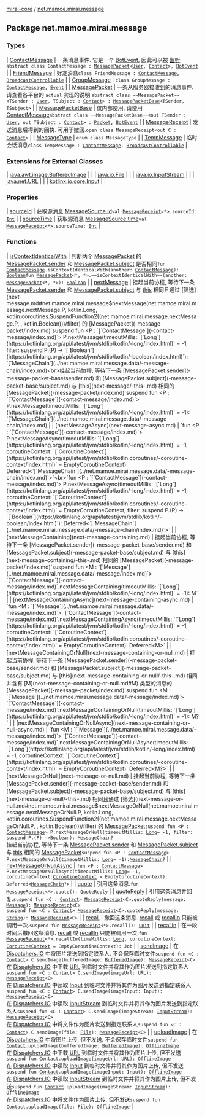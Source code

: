 [mirai-core](../index.md) / [net.mamoe.mirai.message](./index.md)

## Package net.mamoe.mirai.message

### Types

| [ContactMessage](-contact-message/index.md) | 一条消息事件. 它是一个 [BotEvent](../net.mamoe.mirai.event.events/-bot-event/index.md), 因此可以被 [监听](#)`abstract class ContactMessage : `[`MessagePacket`](-message-packet/index.md)`<`[`User`](../net.mamoe.mirai.contact/-user/index.md)`, `[`Contact`](../net.mamoe.mirai.contact/-contact/index.md)`>, `[`BotEvent`](../net.mamoe.mirai.event.events/-bot-event/index.md) |
| [FriendMessage](-friend-message/index.md) | 好友消息`class FriendMessage : `[`ContactMessage`](-contact-message/index.md)`, `[`BroadcastControllable`](../net.mamoe.mirai.event/-broadcast-controllable/index.md) |
| [GroupMessage](-group-message/index.md) | `class GroupMessage : `[`ContactMessage`](-contact-message/index.md)`, `[`Event`](../net.mamoe.mirai.event/-event.md) |
| [MessagePacket](-message-packet/index.md) | 一条从服务器接收到的消息事件. 请查看各平台的 `actual` 实现的说明.`abstract class ~~MessagePacket~~<TSender : `[`User`](../net.mamoe.mirai.contact/-user/index.md)`, TSubject : `[`Contact`](../net.mamoe.mirai.contact/-contact/index.md)`> : `[`MessagePacketBase`](-message-packet-base/index.md)`<TSender, TSubject>` |
| [MessagePacketBase](-message-packet-base/index.md) | 仅内部使用, 请使用 [ContactMessage](-contact-message/index.md)`abstract class ~~MessagePacketBase~~<out TSender : `[`User`](../net.mamoe.mirai.contact/-user/index.md)`, out TSubject : `[`Contact`](../net.mamoe.mirai.contact/-contact/index.md)`> : `[`Packet`](../net.mamoe.mirai.qqandroid.network/-packet/index.md)`, `[`BotEvent`](../net.mamoe.mirai.event.events/-bot-event/index.md) |
| [MessageReceipt](-message-receipt/index.md) | 发送消息后得到的回执. 可用于撤回.`open class MessageReceipt<out C : `[`Contact`](../net.mamoe.mirai.contact/-contact/index.md)`>` |
| [MessageType](-message-type/index.md) | `enum class MessageType` |
| [TempMessage](-temp-message/index.md) | 临时会话消息`class TempMessage : `[`ContactMessage`](-contact-message/index.md)`, `[`BroadcastControllable`](../net.mamoe.mirai.event/-broadcast-controllable/index.md) |

### Extensions for External Classes

| [java.awt.image.BufferedImage](java.awt.image.-buffered-image/index.md) |  |
| [java.io.File](java.io.-file/index.md) |  |
| [java.io.InputStream](java.io.-input-stream/index.md) |  |
| [java.net.URL](java.net.-u-r-l/index.md) |  |
| [kotlinx.io.core.Input](kotlinx.io.core.-input/index.md) |  |

### Properties

| [sourceId](source-id.md) | 获取源消息 [MessageSource.id](../net.mamoe.mirai.message.data/-message-source/id.md)`val `[`MessageReceipt`](-message-receipt/index.md)`<*>.sourceId: `[`Int`](https://kotlinlang.org/api/latest/jvm/stdlib/kotlin/-int/index.html) |
| [sourceTime](source-time.md) | 获取源消息 [MessageSource.time](../net.mamoe.mirai.message.data/-message-source/time.md)`val `[`MessageReceipt`](-message-receipt/index.md)`<*>.sourceTime: `[`Int`](https://kotlinlang.org/api/latest/jvm/stdlib/kotlin/-int/index.html) |

### Functions

| [isContextIdenticalWith](is-context-identical-with.md) | 判断两个 [MessagePacket](-message-packet/index.md) 的 [MessagePacket.sender](-message-packet-base/sender.md) 和 [MessagePacket.subject](-message-packet-base/subject.md) 是否相同`fun `[`ContactMessage`](-contact-message/index.md)`.isContextIdenticalWith(another: `[`ContactMessage`](-contact-message/index.md)`): `[`Boolean`](https://kotlinlang.org/api/latest/jvm/stdlib/kotlin/-boolean/index.html)`fun `[`MessagePacket`](-message-packet/index.md)`<*, *>.~~isContextIdenticalWith~~(another: `[`MessagePacket`](-message-packet/index.md)`<*, *>): `[`Boolean`](https://kotlinlang.org/api/latest/jvm/stdlib/kotlin/-boolean/index.html) |
| [nextMessage](next-message.md) | 挂起当前协程, 等待下一条 [MessagePacket.sender](-message-packet-base/sender.md) 和 [MessagePacket.subject](-message-packet-base/subject.md) 与 [this](next-message/-this-.md) 相同且通过 [筛选](next-message.md#net.mamoe.mirai.message$nextMessage(net.mamoe.mirai.message.nextMessage.P, kotlin.Long, kotlin.coroutines.SuspendFunction2((net.mamoe.mirai.message.nextMessage.P, , kotlin.Boolean)))/filter) 的 [MessagePacket](-message-packet/index.md)`suspend fun <P : `[`ContactMessage`](-contact-message/index.md)`> P.nextMessage(timeoutMillis: `[`Long`](https://kotlinlang.org/api/latest/jvm/stdlib/kotlin/-long/index.html)` = -1, filter: suspend P.(P) -> `[`Boolean`](https://kotlinlang.org/api/latest/jvm/stdlib/kotlin/-boolean/index.html)`): `[`MessageChain`](../net.mamoe.mirai.message.data/-message-chain/index.md)<br>挂起当前协程, 等待下一条 [MessagePacket.sender](-message-packet-base/sender.md) 和 [MessagePacket.subject](-message-packet-base/subject.md) 与 [this](next-message/-this-.md) 相同的 [MessagePacket](-message-packet/index.md)`suspend fun <P : `[`ContactMessage`](-contact-message/index.md)`> P.nextMessage(timeoutMillis: `[`Long`](https://kotlinlang.org/api/latest/jvm/stdlib/kotlin/-long/index.html)` = -1): `[`MessageChain`](../net.mamoe.mirai.message.data/-message-chain/index.md) |
| [nextMessageAsync](next-message-async.md) | `fun <P : `[`ContactMessage`](-contact-message/index.md)`> P.nextMessageAsync(timeoutMillis: `[`Long`](https://kotlinlang.org/api/latest/jvm/stdlib/kotlin/-long/index.html)` = -1, coroutineContext: `[`CoroutineContext`](https://kotlinlang.org/api/latest/jvm/stdlib/kotlin.coroutines/-coroutine-context/index.html)` = EmptyCoroutineContext): Deferred<`[`MessageChain`](../net.mamoe.mirai.message.data/-message-chain/index.md)`>`<br>`fun <P : `[`ContactMessage`](-contact-message/index.md)`> P.nextMessageAsync(timeoutMillis: `[`Long`](https://kotlinlang.org/api/latest/jvm/stdlib/kotlin/-long/index.html)` = -1, coroutineContext: `[`CoroutineContext`](https://kotlinlang.org/api/latest/jvm/stdlib/kotlin.coroutines/-coroutine-context/index.html)` = EmptyCoroutineContext, filter: suspend P.(P) -> `[`Boolean`](https://kotlinlang.org/api/latest/jvm/stdlib/kotlin/-boolean/index.html)`): Deferred<`[`MessageChain`](../net.mamoe.mirai.message.data/-message-chain/index.md)`>` |
| [nextMessageContaining](next-message-containing.md) | 挂起当前协程, 等待下一条 [MessagePacket.sender](-message-packet-base/sender.md) 和 [MessagePacket.subject](-message-packet-base/subject.md) 与 [this](next-message-containing/-this-.md) 相同的 [MessagePacket](-message-packet/index.md)`suspend fun <M : `[`Message`](../net.mamoe.mirai.message.data/-message/index.md)`> `[`ContactMessage`](-contact-message/index.md)`.nextMessageContaining(timeoutMillis: `[`Long`](https://kotlinlang.org/api/latest/jvm/stdlib/kotlin/-long/index.html)` = -1): M` |
| [nextMessageContainingAsync](next-message-containing-async.md) | `fun <M : `[`Message`](../net.mamoe.mirai.message.data/-message/index.md)`> `[`ContactMessage`](-contact-message/index.md)`.nextMessageContainingAsync(timeoutMillis: `[`Long`](https://kotlinlang.org/api/latest/jvm/stdlib/kotlin/-long/index.html)` = -1, coroutineContext: `[`CoroutineContext`](https://kotlinlang.org/api/latest/jvm/stdlib/kotlin.coroutines/-coroutine-context/index.html)` = EmptyCoroutineContext): Deferred<M>` |
| [nextMessageContainingOrNull](next-message-containing-or-null.md) | 挂起当前协程, 等待下一条 [MessagePacket.sender](-message-packet-base/sender.md) 和 [MessagePacket.subject](-message-packet-base/subject.md) 与 [this](next-message-containing-or-null/-this-.md) 相同并含有 [M](next-message-containing-or-null.md#M) 类型的消息的 [MessagePacket](-message-packet/index.md)`suspend fun <M : `[`Message`](../net.mamoe.mirai.message.data/-message/index.md)`> `[`ContactMessage`](-contact-message/index.md)`.nextMessageContainingOrNull(timeoutMillis: `[`Long`](https://kotlinlang.org/api/latest/jvm/stdlib/kotlin/-long/index.html)` = -1): M?` |
| [nextMessageContainingOrNullAsync](next-message-containing-or-null-async.md) | `fun <M : `[`Message`](../net.mamoe.mirai.message.data/-message/index.md)`> `[`ContactMessage`](-contact-message/index.md)`.nextMessageContainingOrNullAsync(timeoutMillis: `[`Long`](https://kotlinlang.org/api/latest/jvm/stdlib/kotlin/-long/index.html)` = -1, coroutineContext: `[`CoroutineContext`](https://kotlinlang.org/api/latest/jvm/stdlib/kotlin.coroutines/-coroutine-context/index.html)` = EmptyCoroutineContext): Deferred<M?>` |
| [nextMessageOrNull](next-message-or-null.md) | 挂起当前协程, 等待下一条 [MessagePacket.sender](-message-packet-base/sender.md) 和 [MessagePacket.subject](-message-packet-base/subject.md) 与 [this](next-message-or-null/-this-.md) 相同且通过 [筛选](next-message-or-null.md#net.mamoe.mirai.message$nextMessageOrNull(net.mamoe.mirai.message.nextMessageOrNull.P, kotlin.Long, kotlin.coroutines.SuspendFunction2((net.mamoe.mirai.message.nextMessageOrNull.P, , kotlin.Boolean)))/filter) 的 [MessagePacket](-message-packet/index.md)`suspend fun <P : `[`ContactMessage`](-contact-message/index.md)`> P.nextMessageOrNull(timeoutMillis: `[`Long`](https://kotlinlang.org/api/latest/jvm/stdlib/kotlin/-long/index.html)` = -1, filter: suspend P.(P) -> `[`Boolean`](https://kotlinlang.org/api/latest/jvm/stdlib/kotlin/-boolean/index.html)`): `[`MessageChain`](../net.mamoe.mirai.message.data/-message-chain/index.md)`?`<br>挂起当前协程, 等待下一条 [MessagePacket.sender](-message-packet-base/sender.md) 和 [MessagePacket.subject](-message-packet-base/subject.md) 与 [this](next-message-or-null/-this-.md) 相同的 [MessagePacket](-message-packet/index.md)`suspend fun <P : `[`ContactMessage`](-contact-message/index.md)`> P.nextMessageOrNull(timeoutMillis: `[`Long`](https://kotlinlang.org/api/latest/jvm/stdlib/kotlin/-long/index.html)` = -1): `[`MessageChain`](../net.mamoe.mirai.message.data/-message-chain/index.md)`?` |
| [nextMessageOrNullAsync](next-message-or-null-async.md) | `fun <P : `[`ContactMessage`](-contact-message/index.md)`> P.nextMessageOrNullAsync(timeoutMillis: `[`Long`](https://kotlinlang.org/api/latest/jvm/stdlib/kotlin/-long/index.html)` = -1, coroutineContext: `[`CoroutineContext`](https://kotlinlang.org/api/latest/jvm/stdlib/kotlin.coroutines/-coroutine-context/index.html)` = EmptyCoroutineContext): Deferred<`[`MessageChain`](../net.mamoe.mirai.message.data/-message-chain/index.md)`?>` |
| [quote](quote.md) | 引用这条消息.`fun `[`MessageReceipt`](-message-receipt/index.md)`<*>.quote(): `[`QuoteReply`](../net.mamoe.mirai.message.data/-quote-reply/index.md) |
| [quoteReply](quote-reply.md) | 引用这条消息并回复.`suspend fun <C : `[`Contact`](../net.mamoe.mirai.contact/-contact/index.md)`> `[`MessageReceipt`](-message-receipt/index.md)`<C>.quoteReply(message: `[`Message`](../net.mamoe.mirai.message.data/-message/index.md)`): `[`MessageReceipt`](-message-receipt/index.md)`<C>`<br>`suspend fun <C : `[`Contact`](../net.mamoe.mirai.contact/-contact/index.md)`> `[`MessageReceipt`](-message-receipt/index.md)`<C>.quoteReply(message: `[`String`](https://kotlinlang.org/api/latest/jvm/stdlib/kotlin/-string/index.html)`): `[`MessageReceipt`](-message-receipt/index.md)`<C>` |
| [recall](recall.md) | 撤回这条消息. [recall](recall.md) 或 [recallIn](../net.mamoe.mirai/recall-in.md) 只能被调用一次.`suspend fun `[`MessageReceipt`](-message-receipt/index.md)`<*>.recall(): `[`Unit`](https://kotlinlang.org/api/latest/jvm/stdlib/kotlin/-unit/index.html) |
| [recallIn](recall-in.md) | 在一段时间后撤回这条消息. [recall](recall.md) 或 [recallIn](../net.mamoe.mirai/recall-in.md) 只能被调用一次.`fun `[`MessageReceipt`](-message-receipt/index.md)`<*>.recallIn(timeMillis: `[`Long`](https://kotlinlang.org/api/latest/jvm/stdlib/kotlin/-long/index.html)`, coroutineContext: `[`CoroutineContext`](https://kotlinlang.org/api/latest/jvm/stdlib/kotlin.coroutines/-coroutine-context/index.html)` = EmptyCoroutineContext): Job` |
| [sendImage](send-image.md) | 在 [Dispatchers.IO](#) 中将图片发送到指定联系人. 不会保存临时文件`suspend fun <C : `[`Contact`](../net.mamoe.mirai.contact/-contact/index.md)`> C.sendImage(bufferedImage: `[`BufferedImage`](https://docs.oracle.com/javase/6/docs/api/java/awt/image/BufferedImage.html)`): `[`MessageReceipt`](-message-receipt/index.md)`<C>`<br>在 [Dispatchers.IO](#) 中下载 [URL](https://docs.oracle.com/javase/6/docs/api/java/net/URL.html) 到临时文件并将其作为图片发送到指定联系人`suspend fun <C : `[`Contact`](../net.mamoe.mirai.contact/-contact/index.md)`> C.sendImage(imageUrl: `[`URL`](https://docs.oracle.com/javase/6/docs/api/java/net/URL.html)`): `[`MessageReceipt`](-message-receipt/index.md)`<C>`<br>在 [Dispatchers.IO](#) 中读取 [Input](#) 到临时文件并将其作为图片发送到指定联系人`suspend fun <C : `[`Contact`](../net.mamoe.mirai.contact/-contact/index.md)`> C.sendImage(imageInput: Input): `[`MessageReceipt`](-message-receipt/index.md)`<C>`<br>在 [Dispatchers.IO](#) 中读取 [InputStream](https://docs.oracle.com/javase/6/docs/api/java/io/InputStream.html) 到临时文件并将其作为图片发送到指定联系人`suspend fun <C : `[`Contact`](../net.mamoe.mirai.contact/-contact/index.md)`> C.sendImage(imageStream: `[`InputStream`](https://docs.oracle.com/javase/6/docs/api/java/io/InputStream.html)`): `[`MessageReceipt`](-message-receipt/index.md)`<C>`<br>在 [Dispatchers.IO](#) 中将文件作为图片发送到指定联系人`suspend fun <C : `[`Contact`](../net.mamoe.mirai.contact/-contact/index.md)`> C.sendImage(file: `[`File`](https://docs.oracle.com/javase/6/docs/api/java/io/File.html)`): `[`MessageReceipt`](-message-receipt/index.md)`<C>` |
| [uploadImage](upload-image.md) | 在 [Dispatchers.IO](#) 中将图片上传, 但不发送. 不会保存临时文件`suspend fun `[`Contact`](../net.mamoe.mirai.contact/-contact/index.md)`.uploadImage(bufferedImage: `[`BufferedImage`](https://docs.oracle.com/javase/6/docs/api/java/awt/image/BufferedImage.html)`): `[`OfflineImage`](../net.mamoe.mirai.message.data/-offline-image/index.md)<br>在 [Dispatchers.IO](#) 中下载 [URL](https://docs.oracle.com/javase/6/docs/api/java/net/URL.html) 到临时文件并将其作为图片上传, 但不发送`suspend fun `[`Contact`](../net.mamoe.mirai.contact/-contact/index.md)`.uploadImage(imageUrl: `[`URL`](https://docs.oracle.com/javase/6/docs/api/java/net/URL.html)`): `[`OfflineImage`](../net.mamoe.mirai.message.data/-offline-image/index.md)<br>在 [Dispatchers.IO](#) 中读取 [Input](#) 到临时文件并将其作为图片上传, 但不发送`suspend fun `[`Contact`](../net.mamoe.mirai.contact/-contact/index.md)`.uploadImage(imageInput: Input): `[`OfflineImage`](../net.mamoe.mirai.message.data/-offline-image/index.md)<br>在 [Dispatchers.IO](#) 中读取 [InputStream](https://docs.oracle.com/javase/6/docs/api/java/io/InputStream.html) 到临时文件并将其作为图片上传, 但不发送`suspend fun `[`Contact`](../net.mamoe.mirai.contact/-contact/index.md)`.uploadImage(imageStream: `[`InputStream`](https://docs.oracle.com/javase/6/docs/api/java/io/InputStream.html)`): `[`OfflineImage`](../net.mamoe.mirai.message.data/-offline-image/index.md)<br>在 [Dispatchers.IO](#) 中将文件作为图片上传, 但不发送`suspend fun `[`Contact`](../net.mamoe.mirai.contact/-contact/index.md)`.uploadImage(file: `[`File`](https://docs.oracle.com/javase/6/docs/api/java/io/File.html)`): `[`OfflineImage`](../net.mamoe.mirai.message.data/-offline-image/index.md) |

